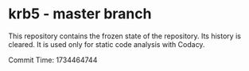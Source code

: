 # krb5 - master branch

This repository contains the frozen state of the repository.
Its history is cleared. It is used only for static code
analysis with Codacy.

Commit Time: 1734464744